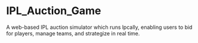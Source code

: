 # IPL_Auction_Game
A web-based IPL auction simulator which runs lpcally, enabling users to bid for players, manage teams, and strategize in real time.
